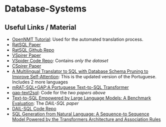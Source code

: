 # Database-Systems

## Useful Links / Material

- [OpenNMT Tutorial](https://www.youtube.com/watch?v=DwOxgegFg18&pp=ygUQZ29vZ2xlIG5tdCBndWlkZQ%3D%3D): Used for the automated translation process.
- [RatSQL Paper](https://arxiv.org/pdf/1911.04942.pdf)
- [RatSQL Github Repo](https://github.com/microsoft/rat-sql)
- [VSpirer Paper](https://arxiv.org/pdf/2010.01891.pdf)
- [VSpider Code Repo](https://github.com/VinAIResearch/ViText2SQL): Contains _only the dataset_
- [CSpirer Paper](https://arxiv.org/pdf/1909.13293.pdf)
- [A Multilingual Translator to SQL with Database Schema Pruning to Improve Self-Attention](https://arxiv.org/pdf/2306.14256v1.pdf): This is the updated version of the Portuguese. Includes 2 more languages
- [mRAT-SQL+GAP:A Portuguese Text-to-SQL Transformer](https://arxiv.org/pdf/2110.03546.pdf)
- [gap-text2sql](https://github.com/C4AI/gap-text2sql/tree/main): Code for the _two papers above_
- [Text-to-SQL Empowered by Large Language Models: A Benchmark Evaluation](https://arxiv.org/pdf/2308.15363.pdf): The _DAIL-SQL paper_
- [DAIL-SQL Code Repo](https://github.com/BeachWang/DAIL-SQL)
- [SQL Generation from Natural Language: A Sequence-to Sequence Model Powered by the Transformers Architecture and Association Rules](https://thescipub.com/pdf/jcssp.2021.480.489.pdf)

